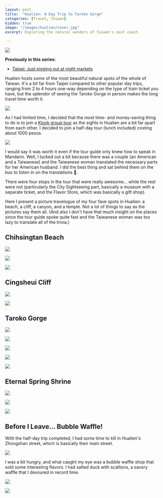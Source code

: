 ```yaml
---
layout: post
title:  "Hualien: A Day Trip to Taroko Gorge"
categories: [Travel, Taiwan]
hidden: true
image: "/images/hualien/cover.jpg"
excerpt: Exploring the natural wonders of Taiwan's east coast.

---
```


![](/images/hualien/cover.jpg)

**Previously in this series:**
* [Taipei: Just pigging out at night markets](https://piocalderon.github.io/taipei/)

Hualien hosts some of the most beautiful natural spots of the whole of Taiwan. It's a bit far from Taipei compared to other popular day trips, ranging from 2 to 4 hours one-way depending on the type of train ticket you have, but the splendor of seeing the Taroko Gorge in person makes the long travel time worth it.

![](/images/hualien/00.jpg)

As I had limited time, I decided that the most time- and money-saving thing to do is to join a [Klook group tour](https://www.klook.com/en-PH/activity/419-taroko-gorge-private-day-trips-hualien/) as the sights in Hualien are a bit far apart from each other. I decided to join a half-day tour (lunch included) costing about 1000 pesos.

![](/images/hualien/01.jpg)

I would say it was worth it even if the tour guide only knew how to speak in Mandarin. Well, I lucked out a bit because there was a couple (an American and a Taiwanese) and the Taiwanese woman translated the necessary parts for her American husband. I did the best thing and sat behind them on the bus to listen in on the translations 👦. 

There were four stops in the tour that were really awesome... while the rest were not (particularly the City Sightseeing part, basically a museum with a separate ticket, and the Flavor Store, which was basically a gift shop). 

Here I present a picture travelogue of my four fave spots in Hualien: a beach, a cliff, a canyon, and a temple. Not a lot of things to say as the pictures say them all. (And also I don't have that much insight on the places since the tour guide spoke quite fast and the Taiwanese woman was too lazy to translate all of the trivia.)

## Chihsingtan Beach

![](/images/hualien/04.jpg)

![](/images/hualien/03.jpg)

![](/images/hualien/02.jpg)

## Cingsheui Cliff

![](/images/hualien/06.jpg)

![](/images/hualien/05.jpg)

## Taroko Gorge

![](/images/hualien/11.jpg)

![](/images/hualien/07.jpg)

![](/images/hualien/08.jpg)

![](/images/hualien/09.jpg)

![](/images/hualien/10.jpg)

## Eternal Spring Shrine

![](/images/hualien/12.jpg)

![](/images/hualien/13.jpg)

![](/images/hualien/14.jpg)

## Before I Leave... Bubble Waffle!

With the half-day trip completed, I had some time to kill in Hualien's Zhongshan street, which is basically their main street. 

![](/images/hualien/15.jpg)

I was a bit hungry, and what caught my eye was a bubble waffle shop that sold some interesting flavors. I had salted duck with scallions, a savory waffle that I devoured in record time.

![](/images/hualien/16.jpg)

![](/images/hualien/17.jpg)

